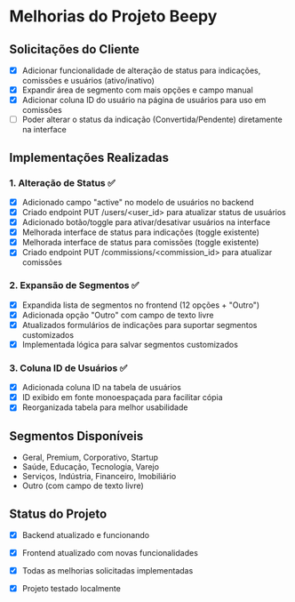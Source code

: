 # Melhorias do Projeto Beepy

## Solicitações do Cliente
- [x] Adicionar funcionalidade de alteração de status para indicações, comissões e usuários (ativo/inativo)
- [x] Expandir área de segmento com mais opções e campo manual
- [x] Adicionar coluna ID do usuário na página de usuários para uso em comissões
- [ ] Poder alterar o status da indicação (Convertida/Pendente) diretamente na interface

## Implementações Realizadas

### 1. Alteração de Status ✅
- [x] Adicionado campo "active" no modelo de usuários no backend
- [x] Criado endpoint PUT /users/<user_id> para atualizar status de usuários
- [x] Adicionado botão/toggle para ativar/desativar usuários na interface
- [x] Melhorada interface de status para indicações (toggle existente)
- [x] Melhorada interface de status para comissões (toggle existente)
- [x] Criado endpoint PUT /commissions/<commission_id> para atualizar comissões

### 2. Expansão de Segmentos ✅
- [x] Expandida lista de segmentos no frontend (12 opções + "Outro")
- [x] Adicionada opção "Outro" com campo de texto livre
- [x] Atualizados formulários de indicações para suportar segmentos customizados
- [x] Implementada lógica para salvar segmentos customizados

### 3. Coluna ID de Usuários ✅
- [x] Adicionada coluna ID na tabela de usuários
- [x] ID exibido em fonte monoespaçada para facilitar cópia
- [x] Reorganizada tabela para melhor usabilidade

## Segmentos Disponíveis
- Geral, Premium, Corporativo, Startup
- Saúde, Educação, Tecnologia, Varejo
- Serviços, Indústria, Financeiro, Imobiliário
- Outro (com campo de texto livre)

## Status do Projeto
- [x] Backend atualizado e funcionando
- [x] Frontend atualizado com novas funcionalidades
- [x] Todas as melhorias solicitadas implementadas
- [x] Projeto testado localmente

